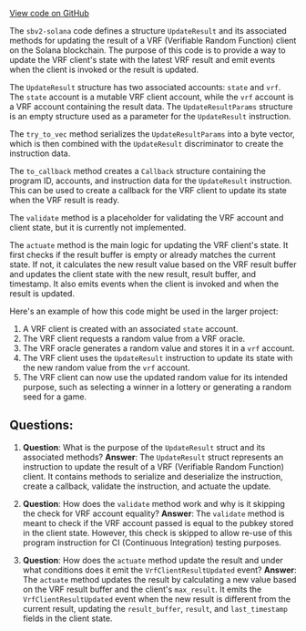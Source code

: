 [View code on GitHub](https://github.com/switchboard-xyz/sbv2-solana/blob/master/programs/anchor-vrf-parser/src/actions/update_result.rs)

The `sbv2-solana` code defines a structure `UpdateResult` and its associated methods for updating the result of a VRF (Verifiable Random Function) client on the Solana blockchain. The purpose of this code is to provide a way to update the VRF client's state with the latest VRF result and emit events when the client is invoked or the result is updated.

The `UpdateResult` structure has two associated accounts: `state` and `vrf`. The `state` account is a mutable VRF client account, while the `vrf` account is a VRF account containing the result data. The `UpdateResultParams` structure is an empty structure used as a parameter for the `UpdateResult` instruction.

The `try_to_vec` method serializes the `UpdateResultParams` into a byte vector, which is then combined with the `UpdateResult` discriminator to create the instruction data.

The `to_callback` method creates a `Callback` structure containing the program ID, accounts, and instruction data for the `UpdateResult` instruction. This can be used to create a callback for the VRF client to update its state when the VRF result is ready.

The `validate` method is a placeholder for validating the VRF account and client state, but it is currently not implemented.

The `actuate` method is the main logic for updating the VRF client's state. It first checks if the result buffer is empty or already matches the current state. If not, it calculates the new result value based on the VRF result buffer and updates the client state with the new result, result buffer, and timestamp. It also emits events when the client is invoked and when the result is updated.

Here's an example of how this code might be used in the larger project:

1. A VRF client is created with an associated `state` account.
2. The VRF client requests a random value from a VRF oracle.
3. The VRF oracle generates a random value and stores it in a `vrf` account.
4. The VRF client uses the `UpdateResult` instruction to update its state with the new random value from the `vrf` account.
5. The VRF client can now use the updated random value for its intended purpose, such as selecting a winner in a lottery or generating a random seed for a game.
## Questions: 
 1. **Question**: What is the purpose of the `UpdateResult` struct and its associated methods?
   **Answer**: The `UpdateResult` struct represents an instruction to update the result of a VRF (Verifiable Random Function) client. It contains methods to serialize and deserialize the instruction, create a callback, validate the instruction, and actuate the update.

2. **Question**: How does the `validate` method work and why is it skipping the check for VRF account equality?
   **Answer**: The `validate` method is meant to check if the VRF account passed is equal to the pubkey stored in the client state. However, this check is skipped to allow re-use of this program instruction for CI (Continuous Integration) testing purposes.

3. **Question**: How does the `actuate` method update the result and under what conditions does it emit the `VrfClientResultUpdated` event?
   **Answer**: The `actuate` method updates the result by calculating a new value based on the VRF result buffer and the client's `max_result`. It emits the `VrfClientResultUpdated` event when the new result is different from the current result, updating the `result_buffer`, `result`, and `last_timestamp` fields in the client state.